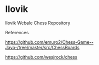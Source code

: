 # Ilovik
Ilovik Webale Chess Repository

References

https://github.com/emuro2/Chess-Game--Java-/tree/master/src/ChessBoards

https://github.com/wesjrock/chess

